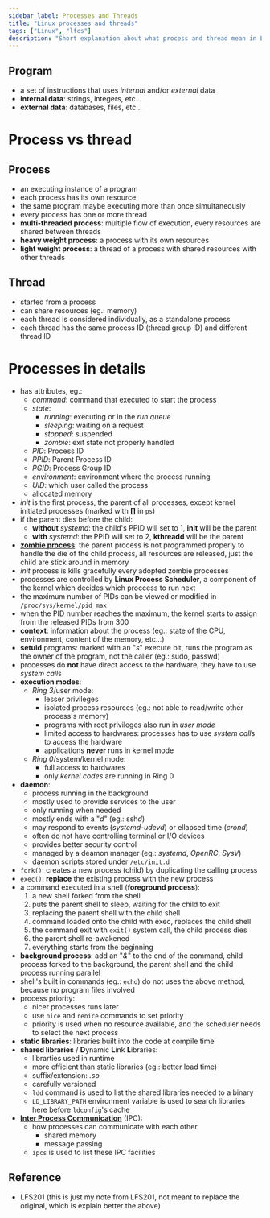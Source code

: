 ```yaml
---
sidebar_label: Processes and Threads
title: "Linux processes and threads"
tags: ["Linux", "lfcs"]
description: "Short explanation about what process and thread mean in Linux."
---
```


## Program

- a set of instructions that uses *internal* and/or *external* data
- **internal data**: strings, integers, etc...
- **external data**: databases, files, etc...

# Process vs thread

## Process

- an executing instance of a program
- each process has its own resource
- the same program maybe executing more than once simultaneously
- every process has one or more thread
- **multi-threaded process**: multiple flow of execution, every resources are shared between threads
- **heavy weight process**: a process with its own resources
- **light weight process**: a thread of a process with shared resources with other threads

## Thread

- started from a process
- can share resources (eg.: memory)
- each thread is considered individually, as a standalone process
- each thread has the same process ID (thread group ID) and different thread ID 

# Processes in details

- has attributes, eg.:
    - *command*: command that executed to start the process
    - *state*: 
        - *running*: executing or in the *run queue*
        - *sleeping*: waiting on a request
        - *stopped*: suspended
        - *zombie*: exit state not properly handled
    - *PID*: Process ID
    - *PPID*: Parent Process ID
    - *PGID*: Process Group ID
    - *environment*: environment where the process running
    - *UID*: which user called the process
    - allocated memory
- *init* is the first process, the parent of all processes, except kernel initiated processes (marked with **[]** in `ps`)
- if the parent dies before the child:
    - **without** *systemd*: the child's PPID will set to 1, **init** will be the parent
    - **with** *systemd*: the PPID will set to 2, **kthreadd** will be the parent
- [**zombie process**][1]: the parent process is not programmed properly to handle the die of the child process, all resources are released, just the child are stick around in memory
- *init* process is kills gracefully every adopted zombie processes
- processes are controlled by **Linux Process Scheduler**, a component of the kernel which decides which proccess to run next
- the maximum number of PIDs can be viewed or modified in `/proc/sys/kernel/pid_max`
- when the PID number reaches the maximum, the kernel starts to assign from the released PIDs from 300
- **context**: information about the process (eg.: state of the CPU, environment, content of the memory, etc...)
- **setuid** programs: marked with an "*s*" execute bit, runs the program as the owner of the program, not the caller (eg.: sudo, passwd)
- processes do **not** have direct access to the hardware, they have to use *system call*s
- **execution modes**: 
    - *Ring 3*/user mode:
       - lesser privileges
       - isolated process resources (eg.: not able to read/write other process's memory)
       - programs with root privileges also run in *user mode*
       - limited access to hardwares: processes has to use *system call*s to access the hardware
       - applications **never** runs in kernel mode
    - *Ring 0*/system/kernel mode:
        - full access to hardwares
        - only *kernel codes* are running in Ring 0 
- **daemon**:
    - process running in the background
    - mostly used to provide services to the user
    - only running when needed
    - mostly ends with a "*d*" (eg.: ssh*d*)
    - may respond to events (*systemd-udevd*) or ellapsed time (*crond*)
    - often do not have controlling terminal or I/O devices
    - provides better security control
    - managed by a deamon manager (eg.: *systemd*, *OpenRC*, *SysV*)
    - daemon scripts stored under `/etc/init.d`
- `fork()`: creates a new process (child) by duplicating the calling process
- `exec()`: **replace** the existing process with the new process
- a command executed in a shell (**foreground process**):
    1. a new shell forked from the shell
    2. puts the parent shell to sleep, waiting for the child to exit
    3. replacing the parent shell with the child shell
    4. command loaded onto the child with exec, replaces the child shell
    5. the command exit with `exit()` system call, the child process dies
    6. the parent shell re-awakened
    7. everything starts from the beginning
- **background process**: add an "*&*" to the end of the command, child process forked to the background, the parent shell and the child process running parallel
- shell's built in commands (eg.: `echo`) do not uses the above method, because no program files involved
- process priority:
    - nicer processes runs later
    - use `nice` and `renice` commands to set priority
    - priority is used when no resource available, and the scheduler needs to select the next process
- **static libraries**: libraries built into the code at compile time
- **shared libraries** / **D**ynamic **L**ink **L**ibraries:
    - librarties used in runtime
    - more efficient than static libraries (eg.: better load time)
    - suffix/extension: *.so*
    - carefully versioned
    - `ldd` command is used to list the shared libraries needed to a binary
    - `LD_LIBRARY_PATH` environment variable is used to search libraries here before `ldconfig`'s cache
- [**Inter Process Communication**][2] (IPC):
    - how processes can communicate with each other
        - shared memory
        - message passing
    - `ipcs` is used to list these IPC facilities
## Reference

- LFS201 (this is just my note from LFS201, not meant to replace the original, which is explain better the above)

[1]: https://www.howtogeek.com/119815/htg-explains-what-is-a-zombie-process-on-linux/
[2]: https://www.geeksforgeeks.org/inter-process-communication-ipc/
